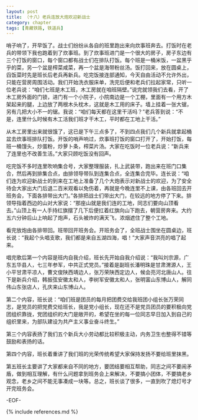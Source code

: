 ```yaml
---
layout: post
title: （十八）老兵连放大炮欢迎新战士
category: chapter
tags: [青藏铁路, 铁道兵]
---
```


哨子响了，开早饭了。战士们纷纷从各自的班里跑出来向炊事班奔去。打饭时在老兵的带领下我也跑着到了炊事班。到了炊事班进门是一个很大的房子，房子东边有三个打饭的窗口，每个窗口都有战士们在排队打饭。每个班是一桶米饭，一盆黑乎乎的菜，另一个盆是榨菜咸菜，再一个盆是海带粉丝汤。饭打回来，放在圆桌上，舀饭菜时先是班长后老兵再新兵。吃完饭接连部通知，今天自由活动不允许外出，只能在营房周围活动。我们开始洗衣服床单，洗完后便和老兵们拉起家常，只听一位老兵说：“咱们七班是木工班，木工房就在咱班隔壁。”说完就领我们去看，开了木工房外面的门锁，进门有一个小院子，小院南边是一个工棚，里面有一个用方木架起来的腿，上边放了两根木头枕木，这就是木工用的床子。墙上挂着一张大锯，另有几把大小不一的锯。我说：“咱们每天都在这里干活吗？”老兵答到说：“不是，连里什么时候有木工活我们班才干木工，平时都在工地上干活。”

从木工房里出来就很饿了，这已是下午三点多了，不到四点我们几个新兵就拿起桶盆去炊事班排队打饭。开饭的哨声响过，炊事班打饭的窗口打开了，开始打饭，每班一桶馒头，炒蛋粉，炒萝卜条，榨菜片汤。大家在吃饭时一位老兵说：“新兵来了连里也不改善生活。”大家只顾吃饭没有回声。

吃完饭不多时连里吹响集合号，大家整理服装，扎上武装带，跑出来在班门口集合，然后再到排集合点，由排领导带队到连集合点，全连集合完毕。连长说：“咱们连为欢迎新战士的到来在工地上准备了几个大炮表示对新战士的欢迎，为了安全待会大家出大门后退二百米观看以免伤着，再就是今晚连里不上课，由各班回去开班务会，下面各排带出大门。”各排把战士们带出大门，在较远的地方停了下来。排领导指着西边的山对大家说：“那座山就是我们连的工地，同志们要向山顶看去。”山顶上有一人手持红旗摆了几下后便扛着红旗向山下跑去，朝营房奔来。大约五六分钟后山上响起了炮声，石头被炸的满天飞，浓烟遮住了整个工地。

看完放炮由各排带回。班带回开班务会。开班务会了，全班战士围坐在圆桌边，班长说：“我起个头唱支歌，我们都是来自五湖四海，唱！”大家声音洪亮的唱了起来。

唱完歌后第一个内容是班内自我介绍，班长先开始自我介绍说：“我叫刘宗源，广东五华县人，七三年参军，中共正式党员。”接着是副班长潘明珠是甘肃渭源人，王小平甘肃平凉人，曹文俊陕西靖边人，张万荣陕西定边人，候会亮河北唐山人。往下是新兵介绍，韩振弦安徽太和人，李树军安徽太和人，张明富山东博山人，解同伟山东张店人，孔庆来山东博山人。

第二个内容，班长说：“咱们班是团员的每月把团费交给我班团小组长张万荣同志，是党员的把党费交给班长，我是党小组长，现在还不是党员团员的要积极向党团组织靠拢，党团组织的大门是敞开的，希望在坐的每一位同志早日加入到自己的组织里来，为部队建设为共产主义事业奋斗终生。”

第三个内容表扬了我们五个新兵大小劳动都比较积极主动，内务卫生也整得不错等鼓励和表扬的话。

第四个内容，班长着重讲了我们班的光荣传统希望大家保持发扬不要给班里抹黑。

第五班长主要讲了大家都来自不同的地方，要团结要相互帮助，同志之间不要闹矛盾，做到相互理解，有什么问题拿到班务会上来解决，不要搞小团体，不要搞老乡观念，老乡之间不能无事凑成一块等。总之，班长谈了很多，一直到吹了熄灯号才开完班务会。

-EOF-

{% include references.md %}
